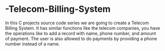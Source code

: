 # -Telecom-Billing-System
In this C projects source code series we are going to create a Telecom Billing System. It has similar functions like the telecom companies, you have the operations like to add a record with name, phone number, and amount of payment. The user is also allowed to do payments by providing a phone number instead of a name.
